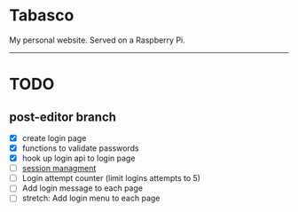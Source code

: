 # Tabasco

My personal website. Served on a Raspberry Pi.

---

# TODO

## post-editor branch

- [x] create login page
- [x] functions to validate passwords
- [x] hook up login api to login page
- [ ] [session managment](https://stormpath.com/blog/everything-you-ever-wanted-to-know-about-node-dot-js-sessions)
- [ ] Login attempt counter (limit logins attempts to 5)
- [ ] Add login message to each page
- [ ] stretch: Add login menu to each page